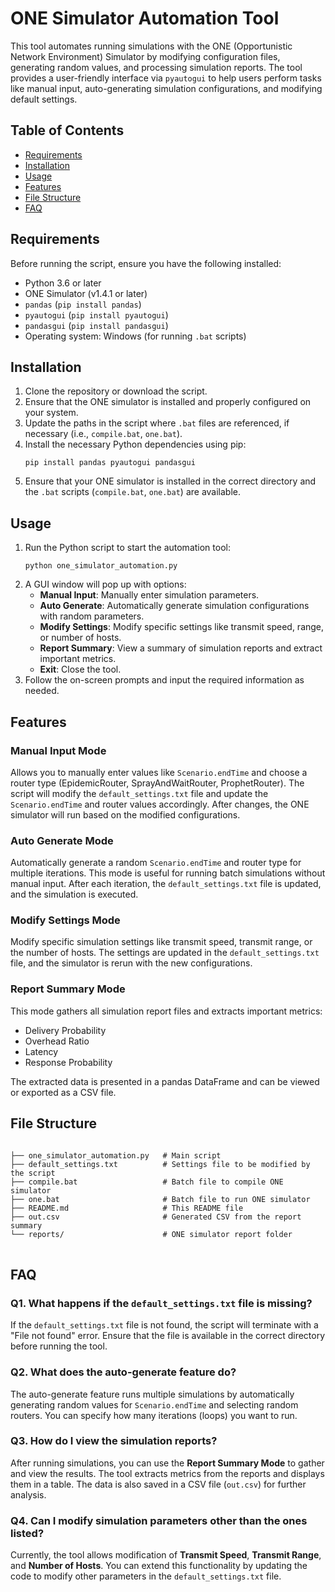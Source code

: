 <!DOCTYPE html>
<html lang="en">
<head>
    <meta charset="UTF-8">
    <meta name="viewport" content="width=device-width, initial-scale=1.0">
    <title>ONE Simulator Automation Tool</title>
</head>
<body>

<h1>ONE Simulator Automation Tool</h1>

<p>This tool automates running simulations with the ONE (Opportunistic Network Environment) Simulator by modifying configuration files, generating random values, and processing simulation reports. The tool provides a user-friendly interface via <code>pyautogui</code> to help users perform tasks like manual input, auto-generating simulation configurations, and modifying default settings.</p>

<h2>Table of Contents</h2>
<ul>
    <li><a href="#requirements">Requirements</a></li>
    <li><a href="#installation">Installation</a></li>
    <li><a href="#usage">Usage</a></li>
    <li><a href="#features">Features</a></li>
    <li><a href="#file-structure">File Structure</a></li>
    <li><a href="#faq">FAQ</a></li>
</ul>

<h2 id="requirements">Requirements</h2>
<p>Before running the script, ensure you have the following installed:</p>
<ul>
    <li>Python 3.6 or later</li>
    <li>ONE Simulator (v1.4.1 or later)</li>
    <li><code>pandas</code> (<code>pip install pandas</code>)</li>
    <li><code>pyautogui</code> (<code>pip install pyautogui</code>)</li>
    <li><code>pandasgui</code> (<code>pip install pandasgui</code>)</li>
    <li>Operating system: Windows (for running <code>.bat</code> scripts)</li>
</ul>

<h2 id="installation">Installation</h2>
<ol>
    <li>Clone the repository or download the script.</li>
    <li>Ensure that the ONE simulator is installed and properly configured on your system.</li>
    <li>Update the paths in the script where <code>.bat</code> files are referenced, if necessary (i.e., <code>compile.bat</code>, <code>one.bat</code>).</li>
    <li>Install the necessary Python dependencies using pip:
        <pre><code>pip install pandas pyautogui pandasgui</code></pre>
    </li>
    <li>Ensure that your ONE simulator is installed in the correct directory and the <code>.bat</code> scripts (<code>compile.bat</code>, <code>one.bat</code>) are available.</li>
</ol>

<h2 id="usage">Usage</h2>
<ol>
    <li>Run the Python script to start the automation tool:
        <pre><code>python one_simulator_automation.py</code></pre>
    </li>
    <li>A GUI window will pop up with options:
        <ul>
            <li><strong>Manual Input</strong>: Manually enter simulation parameters.</li>
            <li><strong>Auto Generate</strong>: Automatically generate simulation configurations with random parameters.</li>
            <li><strong>Modify Settings</strong>: Modify specific settings like transmit speed, range, or number of hosts.</li>
            <li><strong>Report Summary</strong>: View a summary of simulation reports and extract important metrics.</li>
            <li><strong>Exit</strong>: Close the tool.</li>
        </ul>
    </li>
    <li>Follow the on-screen prompts and input the required information as needed.</li>
</ol>

<h2 id="features">Features</h2>

<h3 id="manual-input-mode">Manual Input Mode</h3>
<p>Allows you to manually enter values like <code>Scenario.endTime</code> and choose a router type (EpidemicRouter, SprayAndWaitRouter, ProphetRouter). The script will modify the <code>default_settings.txt</code> file and update the <code>Scenario.endTime</code> and router values accordingly. After changes, the ONE simulator will run based on the modified configurations.</p>

<h3 id="auto-generate-mode">Auto Generate Mode</h3>
<p>Automatically generate a random <code>Scenario.endTime</code> and router type for multiple iterations. This mode is useful for running batch simulations without manual input. After each iteration, the <code>default_settings.txt</code> file is updated, and the simulation is executed.</p>

<h3 id="modify-settings-mode">Modify Settings Mode</h3>
<p>Modify specific simulation settings like transmit speed, transmit range, or the number of hosts. The settings are updated in the <code>default_settings.txt</code> file, and the simulator is rerun with the new configurations.</p>

<h3 id="report-summary-mode">Report Summary Mode</h3>
<p>This mode gathers all simulation report files and extracts important metrics:</p>
<ul>
    <li>Delivery Probability</li>
    <li>Overhead Ratio</li>
    <li>Latency</li>
    <li>Response Probability</li>
</ul>
<p>The extracted data is presented in a pandas DataFrame and can be viewed or exported as a CSV file.</p>

<h2 id="file-structure">File Structure</h2>
<pre>
<code>
├── one_simulator_automation.py   # Main script
├── default_settings.txt          # Settings file to be modified by the script
├── compile.bat                   # Batch file to compile ONE simulator
├── one.bat                       # Batch file to run ONE simulator
├── README.md                     # This README file
├── out.csv                       # Generated CSV from the report summary
└── reports/                      # ONE simulator report folder
</code>
</pre>

<h2 id="faq">FAQ</h2>

<h3>Q1. What happens if the <code>default_settings.txt</code> file is missing?</h3>
<p>If the <code>default_settings.txt</code> file is not found, the script will terminate with a "File not found" error. Ensure that the file is available in the correct directory before running the tool.</p>

<h3>Q2. What does the <strong>auto-generate</strong> feature do?</h3>
<p>The auto-generate feature runs multiple simulations by automatically generating random values for <code>Scenario.endTime</code> and selecting random routers. You can specify how many iterations (loops) you want to run.</p>

<h3>Q3. How do I view the simulation reports?</h3>
<p>After running simulations, you can use the <strong>Report Summary Mode</strong> to gather and view the results. The tool extracts metrics from the reports and displays them in a table. The data is also saved in a CSV file (<code>out.csv</code>) for further analysis.</p>

<h3>Q4. Can I modify simulation parameters other than the ones listed?</h3>
<p>Currently, the tool allows modification of <strong>Transmit Speed</strong>, <strong>Transmit Range</strong>, and <strong>Number of Hosts</strong>. You can extend this functionality by updating the code to modify other parameters in the <code>default_settings.txt</code> file.</p>

</body>
</html>
